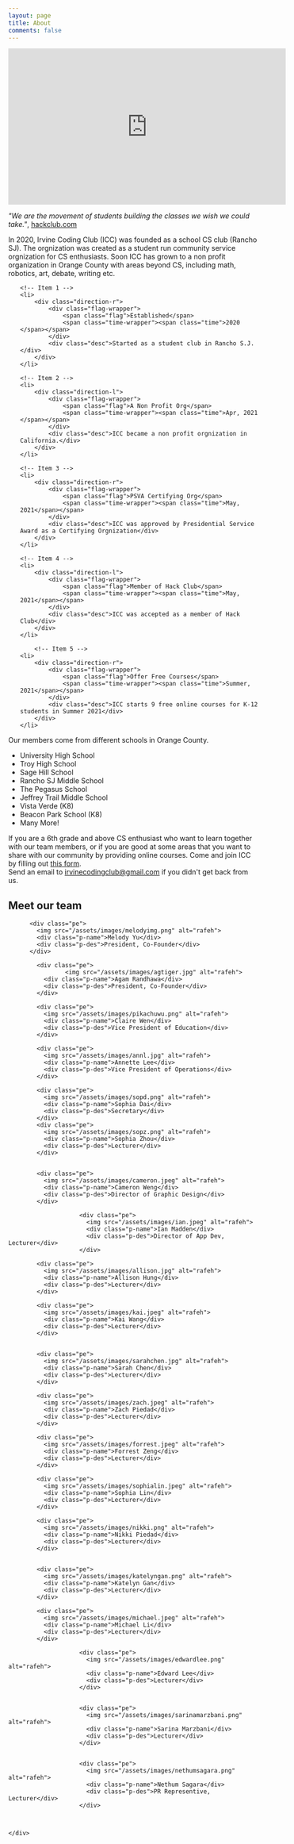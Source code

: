 ```yaml
---
layout: page
title: About
comments: false
---
```


<iframe width="560" height="315" src="https://www.youtube.com/embed/2VUfZbbN8AU" title="YouTube video player" frameborder="0" allow="accelerometer; autoplay; clipboard-write; encrypted-media; gyroscope; picture-in-picture" allowfullscreen></iframe>

*"We are the movement of students building the classes we wish we could take."*, [hackclub.com](https://github.com/hackclub)

In 2020, Irvine Coding Club (ICC) was founded as a school CS club (Rancho SJ).
The orgnization was created as a student run community service orgnization for CS enthusiasts. Soon ICC has grown to a non profit organization in Orange County with areas beyond CS, including math, robotics, art, debate, writing etc.
<link href='https://fonts.googleapis.com/css?family=Open+Sans:400,300,300italic,400italic,600,600italic,700,700italic' rel='stylesheet' type='text/css'>

<!-- The Timeline -->
<link rel="stylesheet" href="assets/css/timeline.css">
<ul class="timeline">

	<!-- Item 1 -->
	<li>
		<div class="direction-r">
			<div class="flag-wrapper">
				<span class="flag">Established</span>
				<span class="time-wrapper"><span class="time">2020 </span></span>
			</div>
			<div class="desc">Started as a student club in Rancho S.J.</div>
		</div>
	</li>

	<!-- Item 2 -->
	<li>
		<div class="direction-l">
			<div class="flag-wrapper">
				<span class="flag">A Non Profit Org</span>
				<span class="time-wrapper"><span class="time">Apr, 2021 </span></span>
			</div>
			<div class="desc">ICC became a non profit orgnization in California.</div>
		</div>
	</li>

	<!-- Item 3 -->
	<li>
		<div class="direction-r">
			<div class="flag-wrapper">
				<span class="flag">PSVA Certifying Org</span>
				<span class="time-wrapper"><span class="time">May, 2021</span></span>
			</div>
			<div class="desc">ICC was approved by Presidential Service Award as a Certifying Orgnization</div>
		</div>
	</li>

  	<!-- Item 4 -->
	<li>
		<div class="direction-l">
			<div class="flag-wrapper">
				<span class="flag">Member of Hack Club</span>
				<span class="time-wrapper"><span class="time">May, 2021</span></span>
			</div>
			<div class="desc">ICC was accepted as a member of Hack Club</div>
		</div>
	</li>

    	<!-- Item 5 -->
	<li>
		<div class="direction-r">
			<div class="flag-wrapper">
				<span class="flag">Offer Free Courses</span>
				<span class="time-wrapper"><span class="time">Summer, 2021</span></span>
			</div>
			<div class="desc">ICC starts 9 free online courses for K-12 students in Summer 2021</div>
		</div>
	</li>

</ul>



Our members come from different schools in Orange County.

* University High School
* Troy High School
* Sage Hill School
* Rancho SJ Middle School
* The Pegasus School
* Jeffrey Trail Middle School
* Vista Verde (K8)
* Beacon Park School (K8)
* Many More!

If you are a 6th grade and above CS enthusiast who want to learn together with our team members,
or if you are good at some areas that you want to share with our community by providing online courses.
Come and join ICC by filling out [this form](https://forms.gle/Ky4S6YLkkursGyZn6).   
Send an email to irvinecodingclub@gmail.com if you didn't get back from us.


<div class="team-section">
  <div class="inner-width">
    <h2>Meet our team </h2>
    <div class="pers">


          <div class="pe">
            <img src="/assets/images/melodyimg.png" alt="rafeh">
            <div class="p-name">Melody Yu</div>
            <div class="p-des">President, Co-Founder</div>
          </div>

            <div class="pe">
                    <img src="/assets/images/agtiger.jpg" alt="rafeh">
              <div class="p-name">Agam Randhawa</div>
              <div class="p-des">President, Co-Founder</div>
            </div>

            <div class="pe">
              <img src="/assets/images/pikachuwu.png" alt="rafeh">
              <div class="p-name">Claire Wen</div>
              <div class="p-des">Vice President of Education</div>
            </div>

            <div class="pe">
              <img src="/assets/images/annl.jpg" alt="rafeh">
              <div class="p-name">Annette Lee</div>
              <div class="p-des">Vice President of Operations</div>
            </div>

            <div class="pe">
              <img src="/assets/images/sopd.png" alt="rafeh">
              <div class="p-name">Sophia Dai</div>
              <div class="p-des">Secretary</div>
            </div>
            <div class="pe">
              <img src="/assets/images/sopz.png" alt="rafeh">
              <div class="p-name">Sophia Zhou</div>
              <div class="p-des">Lecturer</div>
            </div>


            <div class="pe">
              <img src="/assets/images/cameron.jpeg" alt="rafeh">
              <div class="p-name">Cameron Weng</div>
              <div class="p-des">Director of Graphic Design</div>
            </div>

                        <div class="pe">
                          <img src="/assets/images/ian.jpeg" alt="rafeh">
                          <div class="p-name">Ian Madden</div>
                          <div class="p-des">Director of App Dev, Lecturer</div>
                        </div>

            <div class="pe">
              <img src="/assets/images/allison.jpg" alt="rafeh">
              <div class="p-name">Allison Hung</div>
              <div class="p-des">Lecturer</div>
            </div>

            <div class="pe">
              <img src="/assets/images/kai.jpeg" alt="rafeh">
              <div class="p-name">Kai Wang</div>
              <div class="p-des">Lecturer</div>
            </div>


            <div class="pe">
              <img src="/assets/images/sarahchen.jpg" alt="rafeh">
              <div class="p-name">Sarah Chen</div>
              <div class="p-des">Lecturer</div>
            </div>

            <div class="pe">
              <img src="/assets/images/zach.jpeg" alt="rafeh">
              <div class="p-name">Zach Piedad</div>
              <div class="p-des">Lecturer</div>
            </div>

            <div class="pe">
              <img src="/assets/images/forrest.jpeg" alt="rafeh">
              <div class="p-name">Forrest Zeng</div>
              <div class="p-des">Lecturer</div>
            </div>

            <div class="pe">
              <img src="/assets/images/sophialin.jpeg" alt="rafeh">
              <div class="p-name">Sophia Lin</div>
              <div class="p-des">Lecturer</div>
            </div>

            <div class="pe">
              <img src="/assets/images/nikki.png" alt="rafeh">
              <div class="p-name">Nikki Piedad</div>
              <div class="p-des">Lecturer</div>
            </div>


            <div class="pe">
              <img src="/assets/images/katelyngan.png" alt="rafeh">
              <div class="p-name">Katelyn Gan</div>
              <div class="p-des">Lecturer</div>
            </div>

            <div class="pe">
              <img src="/assets/images/michael.jpeg" alt="rafeh">
              <div class="p-name">Michael Li</div>
              <div class="p-des">Lecturer</div>
            </div>

                        <div class="pe">
                          <img src="/assets/images/edwardlee.png" alt="rafeh">
                          <div class="p-name">Edward Lee</div>
                          <div class="p-des">Lecturer</div>
                        </div>


                        <div class="pe">
                          <img src="/assets/images/sarinamarzbani.png" alt="rafeh">
                          <div class="p-name">Sarina Marzbani</div>
                          <div class="p-des">Lecturer</div>
                        </div>


                        <div class="pe">
                          <img src="/assets/images/nethumsagara.png" alt="rafeh">
                          <div class="p-name">Nethum Sagara</div>
                          <div class="p-des">PR Representive, Lecturer</div>
                        </div>



    </div>
  </div>
</div>
